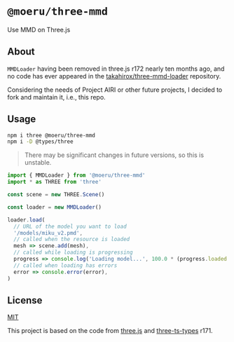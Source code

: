 # `@moeru/three-mmd`

Use MMD on Three.js

## About

`MMDLoader` having been removed in three.js r172 nearly ten months ago,
and no code has ever appeared in the [takahirox/three-mmd-loader](https://github.com/takahirox/three-mmd-loader) repository.

Considering the needs of Project AIRI or other future projects, I decided to fork and maintain it, i.e., this repo.

## Usage

```bash
npm i three @moeru/three-mmd
npm i -D @types/three
```

> There may be significant changes in future versions, so this is unstable.

```ts
import { MMDLoader } from '@moeru/three-mmd'
import * as THREE from 'three'

const scene = new THREE.Scene()

const loader = new MMDLoader()

loader.load(
  // URL of the model you want to load
  '/models/miku_v2.pmd',
  // called when the resource is loaded
  mesh => scene.add(mesh),
  // called while loading is progressing
  progress => console.log('Loading model...', 100.0 * (progress.loaded / progress.total), '%'),
  // called when loading has errors
  error => console.error(error),
)
```

## License

[MIT](LICENSE.md)

This project is based on the code from [three.js](https://github.com/mrdoob/three.js/tree/r171) and [three-ts-types](https://github.com/three-types/three-ts-types/tree/r171) r171.
